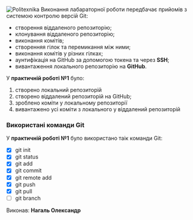 ![Politexnika](https://media.ztu.edu.ua/wp-content/uploads/2020/02/Group-6-1-1536x465.png)
Виконання лабараторної роботи передбачає прийомів з системою контролю версій Git:
- створення віддаленого репозиторію;
- клонування віддаленого репозиторію;
- виконання комітів;
- створенняя гілок та перемикання між ними;
- виконання комітів у різних гілках;
- аунтифікація на GitHub за допомогою токена та через **SSH**;
- вивантаження локального репозиторію на **GitHub**.
 
У **практичній роботі №1** було:
1. створено локальний репозиторій
1. створено віддалений репозиторій на GitHub;
1. зроблено коміти у локальному репозиторії
1. вивантажено усі коміти з локального у віддалений репозиторій

### Використані команди Git
У **практичній роботі №1** було використано таік команди Git:
- [x] git init
- [x] git status
- [x] git add
- [x] git commit
- [x] git remote add
- [x] git push
- [x] git pull
- [ ] git branch
      
Виконав: **Нагаль Олександр**

  
<!---
Oleksandr-Nagal/Oleksandr-Nagal is a ✨ special ✨ repository because its `README.md` (this file) appears on your GitHub profile.
You can click the Preview link to take a look at your changes.
--->
